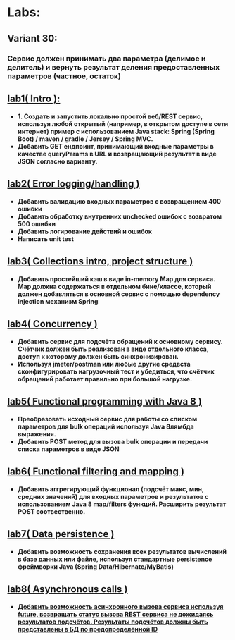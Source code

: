 <h1>Labs:</h1>
<h2>Variant 30:</h2>
<h3>Сервис должен принимать два параметра (делимое и делитель) и вернуть результат деления предоставленных
параметров (частное, остаток) </h3>

<h2><a href="https://github.com/IIArturll/JavaLabs/tree/8d242be19804fe07524d62b132940a83ac8337d5">
lab1( Intro ):</a></h2>
<h4>
  <ul>
    <li>1. Создать и запустить локально простой веб/REST сервис, используя любой открытый (например, в открытом доступе 
      в сети  интернет) пример с использованием Java stack: Spring (Spring Boot) / maven / gradle / Jersey / Spring MVC.</li> 
    <li>Добавить GET ендпоинт, принимающий входные параметры в качестве queryParams в URL и возвращающий результат в виде 
      JSON согласно варианту.</li>
  </ul>
</h4>
 
<h2><a href="https://github.com/IIArturll/JavaLabs/tree/ed32e1e683eb8213229dac74970bfb9c6c88db3e">
lab2( Error logging/handling )</a></h2>
<h4>
    <ul>
        <li> Добавить валидацию входных параметров с возвращением 400 ошибки</li>
        <li> Добавить обработку внутренних unchecked ошибок с возвратом 500 ошибки</li> 
        <li> Добавить логирование действий и ошибок</li> 
        <li> Написать unit test</li>
    </ul>
</h4> 

<h2><a href="https://github.com/IIArturll/JavaLabs/tree/bd6af0f8665093dbffdc116e2e5996ac6950dfab">
lab3( Collections intro, project structure )</a></h2>
<h4>    
    <ul>
        <li>Добавить простейший кэш в виде in-memory Map для сервиса. Map должна содержаться в отдельном бине/классе, 
            который должен добавляться в основной сервис с помощью dependency injection механизм Spring</li>
    </ul>
</h4>

<h2><a href="https://github.com/IIArturll/JavaLabs/tree/96d8438bc0cb44917f2a664ab1d777a5fdc4a511">
lab4( Concurrency )</a></h2>
<h4>
    <ul>
        <li> Добавить сервис для подсчёта обращений к основному сервису. Счётчик должен быть реализован в виде 
        отдельного класса, доступ к которому должен быть синхронизирован.</li> 
        <li> Используя jmeter/postman или любые другие средвста сконфигурировать нагрузочный тест и убедиться, что 
        счётчик обращений работает правильно при большой нагрузке.</li> 
   </ul>
</h4>

<h2><a href="https://github.com/IIArturll/JavaLabs/tree/c69c6a34a22ea1980475471ad39e84b227c040f6">
lab5( Functional programming with Java 8 )</a></h2>
<h4>
    <ul>
        <li> Преобразовать исходный сервис для работы со списком параметров для bulk операций используя Java 8лямбда
        выражения.</li> 
        <li> Добавить POST метод для вызова bulk операции и передачи списка параметров в виде JSON</li> 
    </ul>
</h4>

<h2><a href="https://github.com/IIArturll/JavaLabs/tree/944c76ab5ef78f78143789d31ddb488422dd2b96">
lab6( Functional filtering and mapping )</a></h2>
<h4>
    <ul>
        <li>Добавить аггрегирующий функционал (подсчёт макс, мин, средних значений) для входных параметров и результатов 
        с использованием Java 8 map/filters функций. Расширить результат POST соотвественно.</li> 
    </ul>
</h4>

<h2><a href="https://github.com/IIArturll/JavaLabs/tree/09a316ddb5656593e2d37fdf96434ec1f47f906b">
lab7( Data persistence )</a></h2>
<h4>
    <ul>
        <li>Добавить возможность сохранения всех результатов вычислений в базе данных или файле, используя стандартные
        persistence фреймворки Java (Spring Data/Hibernate/MyBatis)</li>
    </ul>
</h4>

<h2><a href="https://github.com/IIArturll/JavaLabs/tree/23c0577c494ea5ef9989dc3cf69653e94d59b546">
lab8( Asynchronous calls )</h2>
<h4>
    <ul>
        <li> Добавить возможность асинхронного вызова сервиса используя future, возвращать статус вызова REST сервиса
        не дожидаясь результатов подсчётов. Результаты подсчётов должны быть представлены в БД по предопределённой ID</li> 
    </ul>
</h4>
